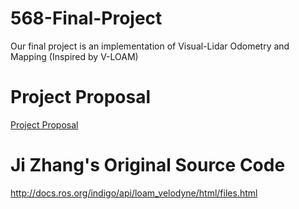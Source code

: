# 568-Final-Project
Our final project is an implementation of Visual-Lidar Odometry and Mapping (Inspired by V-LOAM)

# Project Proposal
[Project Proposal](/Project_Proposal.pdf)

# Ji Zhang's Original Source Code
http://docs.ros.org/indigo/api/loam_velodyne/html/files.html
